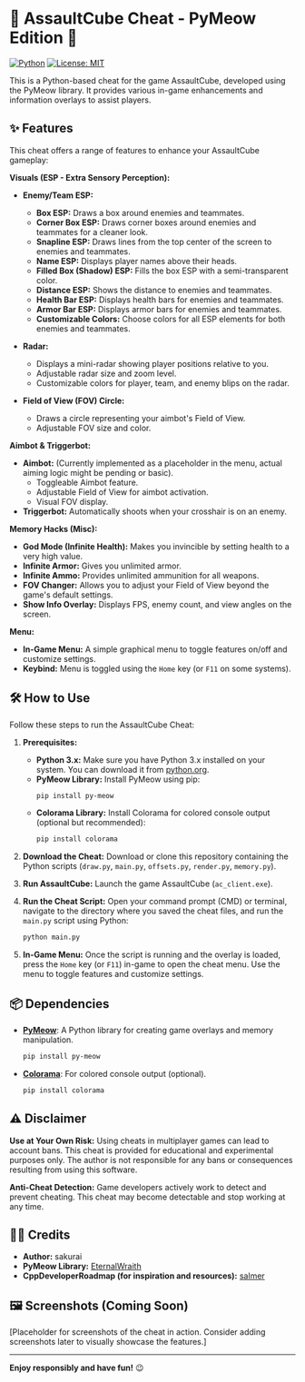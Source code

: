 # 🚀 AssaultCube Cheat - PyMeow Edition 🚀

[![Python](https://img.shields.io/badge/Python-3.x-blue.svg?style=flat-square)](https://www.python.org)
[![License: MIT](https://img.shields.io/badge/License-MIT-yellow.svg?style=flat-square)](https://opensource.org/licenses/MIT)

This is a Python-based cheat for the game AssaultCube, developed using the PyMeow library. It provides various in-game enhancements and information overlays to assist players.

## ✨ Features

This cheat offers a range of features to enhance your AssaultCube gameplay:

**Visuals (ESP - Extra Sensory Perception):**

*   **Enemy/Team ESP:**
    *   **Box ESP:** Draws a box around enemies and teammates.
    *   **Corner Box ESP:** Draws corner boxes around enemies and teammates for a cleaner look.
    *   **Snapline ESP:** Draws lines from the top center of the screen to enemies and teammates.
    *   **Name ESP:** Displays player names above their heads.
    *   **Filled Box (Shadow) ESP:** Fills the box ESP with a semi-transparent color.
    *   **Distance ESP:** Shows the distance to enemies and teammates.
    *   **Health Bar ESP:** Displays health bars for enemies and teammates.
    *   **Armor Bar ESP:** Displays armor bars for enemies and teammates.
    *   **Customizable Colors:**  Choose colors for all ESP elements for both enemies and teammates.

*   **Radar:**
    *   Displays a mini-radar showing player positions relative to you.
    *   Adjustable radar size and zoom level.
    *   Customizable colors for player, team, and enemy blips on the radar.

*   **Field of View (FOV) Circle:**
    *   Draws a circle representing your aimbot's Field of View.
    *   Adjustable FOV size and color.

**Aimbot & Triggerbot:**

*   **Aimbot:**  (Currently implemented as a placeholder in the menu, actual aiming logic might be pending or basic).
    *   Toggleable Aimbot feature.
    *   Adjustable Field of View for aimbot activation.
    *   Visual FOV display.
*   **Triggerbot:** Automatically shoots when your crosshair is on an enemy.

**Memory Hacks (Misc):**

*   **God Mode (Infinite Health):**  Makes you invincible by setting health to a very high value.
*   **Infinite Armor:**  Gives you unlimited armor.
*   **Infinite Ammo:**  Provides unlimited ammunition for all weapons.
*   **FOV Changer:** Allows you to adjust your Field of View beyond the game's default settings.
*   **Show Info Overlay:** Displays FPS, enemy count, and view angles on the screen.

**Menu:**

*   **In-Game Menu:**  A simple graphical menu to toggle features on/off and customize settings.
*   **Keybind:**  Menu is toggled using the `Home` key (or `F11` on some systems).

## 🛠️ How to Use

Follow these steps to run the AssaultCube Cheat:

1.  **Prerequisites:**
    *   **Python 3.x:** Make sure you have Python 3.x installed on your system. You can download it from [python.org](https://www.python.org).
    *   **PyMeow Library:** Install PyMeow using pip:
        ```bash
        pip install py-meow
        ```
    *   **Colorama Library:** Install Colorama for colored console output (optional but recommended):
        ```bash
        pip install colorama
        ```

2.  **Download the Cheat:** Download or clone this repository containing the Python scripts (`draw.py`, `main.py`, `offsets.py`, `render.py`, `memory.py`).

3.  **Run AssaultCube:** Launch the game AssaultCube (`ac_client.exe`).

4.  **Run the Cheat Script:** Open your command prompt (CMD) or terminal, navigate to the directory where you saved the cheat files, and run the `main.py` script using Python:
    ```bash
    python main.py
    ```

5.  **In-Game Menu:** Once the script is running and the overlay is loaded, press the `Home` key (or `F11`) in-game to open the cheat menu. Use the menu to toggle features and customize settings.

## 📦 Dependencies

*   [**PyMeow**](https://github.com/EternalWraith/PyMeow): A Python library for creating game overlays and memory manipulation.
    ```bash
    pip install py-meow
    ```
*   [**Colorama**](https://pypi.org/project/colorama/): For colored console output (optional).
    ```bash
    pip install colorama
    ```

## ⚠️ Disclaimer

**Use at Your Own Risk:**  Using cheats in multiplayer games can lead to account bans. This cheat is provided for educational and experimental purposes only. The author is not responsible for any bans or consequences resulting from using this software.

**Anti-Cheat Detection:** Game developers actively work to detect and prevent cheating. This cheat may become detectable and stop working at any time.

## 👨‍💻 Credits

*   **Author:** sakurai
*   **PyMeow Library:** [EternalWraith](https://github.com/EternalWraith/PyMeow)
*   **CppDeveloperRoadmap (for inspiration and resources):** [salmer](https://github.com/salmer/CppDeveloperRoadmap)

## 🖼️ Screenshots (Coming Soon)

[Placeholder for screenshots of the cheat in action.  Consider adding screenshots later to visually showcase the features.]

---

**Enjoy responsibly and have fun!** 😉